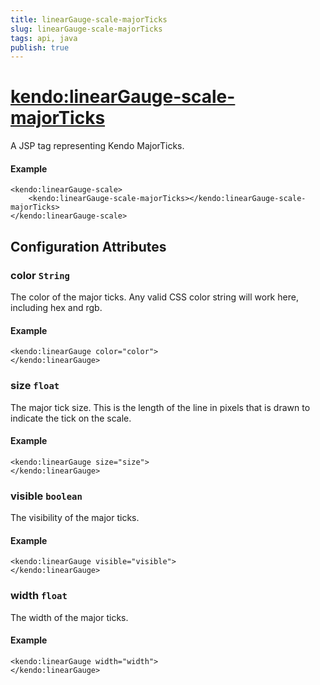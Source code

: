 ```yaml
---
title: linearGauge-scale-majorTicks
slug: linearGauge-scale-majorTicks
tags: api, java
publish: true
---
```


# <kendo:linearGauge-scale-majorTicks>
A JSP tag representing Kendo MajorTicks.

#### Example
    <kendo:linearGauge-scale>
        <kendo:linearGauge-scale-majorTicks></kendo:linearGauge-scale-majorTicks>
    </kendo:linearGauge-scale>


## Configuration Attributes


### color `String`

The color of the major ticks.
Any valid CSS color string will work here, including hex and rgb.

#### Example
    <kendo:linearGauge color="color">
    </kendo:linearGauge>



### size `float`

The major tick size.
This is the length of the line in pixels that is drawn to indicate the tick on the scale.

#### Example
    <kendo:linearGauge size="size">
    </kendo:linearGauge>



### visible `boolean`

The visibility of the major ticks.

#### Example
    <kendo:linearGauge visible="visible">
    </kendo:linearGauge>



### width `float`

The width of the major ticks.

#### Example
    <kendo:linearGauge width="width">
    </kendo:linearGauge>


